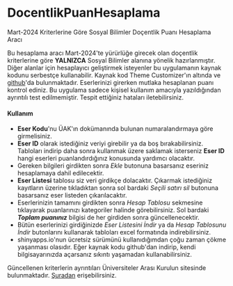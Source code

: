 # DocentlikPuanHesaplama
 Mart-2024 Kriterlerine Göre Sosyal Bilimler Doçentlik Puanı Hesaplama Aracı

Bu hesaplama aracı Mart-2024'te yürürlüğe girecek olan doçentlik kriterlerine göre **YALNIZCA** Sosyal Bilimler alanına yönelik hazırlanmıştır. Diğer alanlar için hesaplayıcı geliştirmek isteyenler bu uygulamanın kaynak kodunu serbestçe kullanabilir. Kaynak kod Theme Customizer'ın altında ve [github](https://github.com/altinisik/DocentlikPuanHesaplama)'da bulunmaktadır. 
Eserlerinizi girerken mutlaka hesaplanan puanı kontrol ediniz. Bu uygulama sadece kişisel kullanım amacıyla yazıldığından ayrıntılı test edilmemiştir. Tespit ettiğiniz hataları iletebilirsiniz. 

#### Kullanım

- **Eser Kodu**'nu ÜAK'ın dokümanında bulunan numaralandırmaya göre girmelisiniz. 
- **Eser ID** olarak istediğiniz veriyi girebilir ya da boş bırakabilirsiniz. Tabloları indirip daha sonra kullanmak üzere saklamak isterseniz  **Eser ID** hangi eserleri puanlandırdığınız konusunda yardımcı olacaktır. 
- Gereken bilgileri girdikten sonra *Ekle* butonuna basarsanız eseriniz hesaplamaya dahil edilecektir. 
- **Eser Listesi** tablosu siz veri girdikçe dolacaktır. Çıkarmak istediğiniz kayıtların üzerine tıkladıktan sonra sol bardaki *Seçili satırı sil* butonuna basarsanız eser listeden çıkarılacaktır. 
- Eserlerinizin tamamını girdikten sonra *Hesap Tablosu* sekmesine tıklayarak puanlarınızı kategoriler halinde görebilirsiniz. Sol bardaki ***Toplam puanınız*** bilgisi de her girdiden sonra güncellenecektir. 
- Bütün eserlerinizi girdiğinizde *Eser Listesini İndir* ya da *Hesap Tablosunu İndir* butonlarını kullanarak tabloları excel formatında indirebilirsiniz. 
- shinyapps.io'nun ücretsiz sürümünü kullanıdığımdan çoğu zaman çökme yaşanması olasıdır. Eğer kaynak kodu github'dan indirip, kendi bilgisayarınızda açarsanız sıkıntı yaşamadan kullanabilirsiniz. 

Güncellenen kriterlerin ayrıntıları Üniversiteler Arası Kurulun sitesinde bulunmaktadır. [Şuradan](https://www.uak.gov.tr/Sayfalar/DuyuruDetay.aspx?did=174) erişebilirsiniz. 